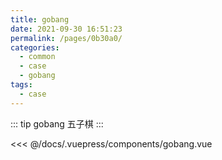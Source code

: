 ```yaml
---
title: gobang
date: 2021-09-30 16:51:23
permalink: /pages/0b30a0/
categories:
  - common
  - case
  - gobang
tags:
  - case
---
```



::: tip gobang
五子棋
:::

<InitDemoBlock>
  <div>
    <gobang/>
  </div>
</InitDemoBlock>

<<< @/docs/.vuepress/components/gobang.vue